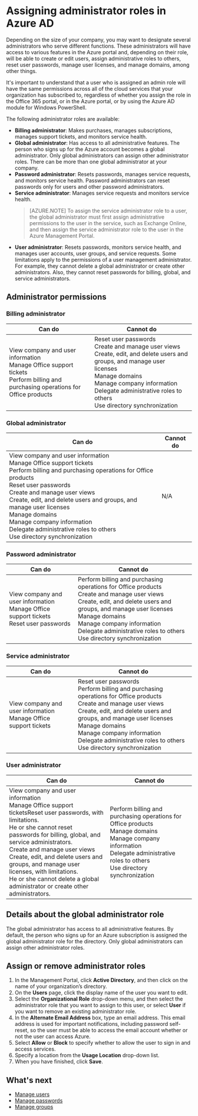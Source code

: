<properties
	pageTitle="Assigning administrator roles in Azure AD"
	description="Explains what admin roles are available with Azure AD and how to assign them."
	services="active-directory"
	documentationCenter=""
	authors="curtand"
	manager="stevenpo"
	editor=""/>

<tags 
	ms.service="active-directory" 
	ms.date="09/21/2015"
	wacn.date=""/>

# Assigning administrator roles in Azure AD

Depending on the size of your company, you may want to designate several administrators who serve different functions. These administrators will have access to various features in the Azure portal and, depending on their role, will be able to create or edit users, assign administrative roles to others, reset user passwords, manage user licenses, and manage domains, among other things.

It's  important to understand that a user who is assigned an admin role will have the same permissions across all of the cloud services that your organization has subscribed to, regardless of whether you assign the role in the Office 365 portal, or in the Azure portal, or by using the Azure AD module for Windows PowerShell. 

The following administrator roles are available:

- **Billing administrator**: Makes purchases, manages subscriptions, manages support tickets, and monitors service health.
- **Global administrator**: Has access to all administrative features. The person who signs up for the Azure account becomes a global administrator. Only global administrators can assign other administrator roles. There can be more than one global administrator at your company.
- **Password administrator**: Resets passwords, manages service requests, and monitors service health. Password administrators can reset passwords only for users and other password administrators.
- **Service administrator**: Manages service requests and monitors service health.
    > [AZURE.NOTE]
    > To assign the service administrator role to a user, the global administrator must first assign administrative permissions to the user in the service, such as Exchange Online, and then assign the service administrator role to the user in the Azure Management Portal. 
- **User administrator**: Resets passwords, monitors service health, and manages user accounts, user groups, and service requests. Some limitations apply to the permissions of a user management administrator. For example, they cannot delete a global administrator or create other administrators. Also, they cannot reset passwords for billing, global, and service administrators.

## Administrator permissions

### Billing administrator

Can do | Cannot do
------------- | -------------
View company and user information<br>Manage Office support tickets<br>Perform billing and purchasing operations for Office products | Reset user passwords<br>Create and manage user views<br>Create, edit, and delete users and groups, and manage user licenses<br>Manage domains<br>Manage company information<br>Delegate administrative roles to others<br>Use directory synchronization

### Global administrator

Can do | Cannot do
------------ | -------------
View company and user information<br>Manage Office support tickets<br>Perform billing and purchasing operations for Office products <br>Reset user passwords<br> Create and manage user views<br>Create, edit, and delete users and groups, and manage user licenses<br> Manage domains <br>Manage company information<br>Delegate administrative roles to others<br>Use directory synchronization | N/A

### Password administrator

Can do | Cannot do
------------- | -------------
View company and user information<br>Manage Office support tickets<br>Reset user passwords | Perform billing and purchasing operations for Office products<br>Create and manage user views<br>Create, edit, and delete users and groups, and manage user licenses<br>Manage domains<br>Manage company information<br>Delegate administrative roles to others<br>Use directory synchronization

### Service administrator

Can do | Cannot do
------------- | -------------
View company and user information<br>Manage Office support tickets | Reset user passwords<br>Perform billing and purchasing operations for Office products<br>Create and manage user views<br>Create, edit, and delete users and groups, and manage user licenses<br>Manage domains<br>Manage company information<br>Delegate administrative roles to others<br>Use directory synchronization

### User administrator

Can do | Cannot do
------------- | -------------
View company and user information<br>Manage Office support ticketsReset user passwords, with limitations.<br> He or she cannot reset passwords for billing, global, and service administrators.<br>Create and manage user views<br>Create, edit, and delete users and groups, and manage user licenses, with limitations.<br> He or she cannot delete a global administrator or create other administrators. | Perform billing and purchasing operations for Office products<br>Manage domains<br>Manage company information<br>Delegate administrative roles to others<br>Use directory synchronization

## Details about the global administrator role

The global administrator has access to all administrative features. By default, the person who signs up for an Azure subscription is assigned  the global administrator role for the directory. Only global administrators can assign other administrator roles. 

## Assign or remove administrator roles 


1. In the Management Portal, click **Active Directory**, and then click on the name of your organization’s directory.
2. On the **Users** page, click the display name of the user you want to edit.
3. Select the **Organizational Role** drop-down menu, and then select the administrator role that you want to assign to this user, or select **User** if you want to remove an existing administrator role. 
4. In the **Alternate Email Address** box, type an email address. This email address is used for important notifications, including password self-reset, so the user must be able to access the email account whether or not the user can access Azure.
5. Select **Allow** or **Block** to specify whether to allow the user to sign in and access services. 
6. Specify a location from the **Usage Location** drop-down list.
7. When you have finished, click **Save**.

## What's next

- [Manage users](/documentation/articles/active-directory-manage-users)
- [Manage passwords](/documentation/articles/active-directory-manage-passwords)
- [Manage groups](/documentation/articles/active-directory-manage-groups)



